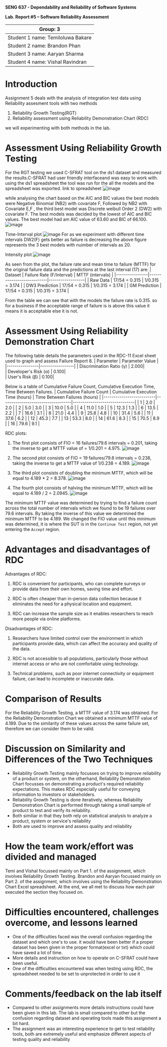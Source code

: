 ****SENG 637 - Dependability and Reliability of Software Systems****

**Lab. Report \#5 – Software Reliability Assessment**

| Group:  3    |
|-----------------|
| Student 1 name:    Temiloluwa Bakare            |   
| Student 2 name:    Brandon Phan          |   
| Student 3 name:    Aaryan Sharma           |   
| Student 4 name:    Vishal Ravindran            | 

# Introduction
Assignment 5 deals with the analysis of integration test data using Reliability assesment tools with two methods
1. Reliability Growth Testing(RGT)
2. Reliability assessment using Reliability Demonstration Chart (RDC)

we will experimenting with both methods in the lab.

# 

# Assessment Using Reliability Growth Testing 
For the RGT testing we used C-SFRAT tool on the ds1 dataset and measured the results.C-SFRAT had user friendly interfaceand was easy to work with. using the ds1 spreadsheet the tool was run for the all the models and the spreadsheet was exported. link to spreadsheet<insert link>
  ![image](https://user-images.githubusercontent.com/104803633/228938741-2bb4a199-6035-4508-b677-6f4f28a567c1.png)

  

 while analysing the chart based on the AIC and BIC values the best models were Negative Binomial (NB2) with covariate F, Followed by NB2 with Covariate E,F , the third best model was Discrete weibull Order 2 (DW2) with covariate F. The best models was decided by the lowest of AIC and BIC values.
The best model had am AIC value of 63.60 and BIC of 66.100.
 ![image](https://user-images.githubusercontent.com/104803633/228938027-58a58c69-66c8-49ed-89da-06af4c288d27.png)
  
 Time-Interval plot
  ![image](https://user-images.githubusercontent.com/104803633/228941895-1ad21e27-e98c-43cd-b136-bf1ae156aa89.png)
For as we experiment with different time intervals DW2(F) gets better as failure is decreasing the above figure represents the 3 best models with nuimber of intervals as 20.
  
  Intensity plot
  ![image](https://user-images.githubusercontent.com/104803633/228958170-beee9cf0-2e67-4776-8120-cd26f199b125.png)
  
  
  As seen from the plot, the failure rate and mean time to failure (MTTF) for the original failure data and the predictions at the last interval (17) are:
  | Dataset        | Failure Rate (F/Interval) | MTTF (intervals) |
|----------------|---------------------------|------------------|
| Raw Data       | 17/54 = 0.315             | 1/0.315 = 3.174  |
| DW3 Prediction | 17/54 = 0.315             | 1/0.315 = 3.174  |
| GM Prediction  | 17/54 = 0.315             | 1/0.315 = 3.174  |

 From the table we can see that with the models the failure rate is 0.315. so for a business if the acceptable range of failure is is above this value it means  it is acceptable else it is not.
  

  

# Assessment Using Reliability Demonstration Chart 
  The following table details the parameters used in the RDC-11 Excel sheet used to graph and assess Failure Report 8.
| Parameter      | Parameter Value |
|----------------|-----------------|
| Discrimination Ratio (γ) | 2.000|          
| Developer's Risk (α) | 0.100|            
| User's Risk (β) | 0.100|           

  Below is a table of Cumulative Failure Count, Cumulative Execution Time, Time Between Failures.
| Cumulative Failure Count | Cumulative Execution Time (hours) | Time Between Failures (hours) |
|--------------------------|-----------------------------------|-------------------------------|
| 1  | 2.0 | 2.0   |
| 2  | 5.0 | 3.0   |
| 3  | 10.0 | 5.0  |
| 4  | 11.0 | 1.0  | 
| 5  | 12.3 | 1.3  |
| 6  | 13.5 | 2.2  |
| 7  | 16.6 | 3.1  |
| 8  | 21.0 | 4.4  |
| 9  | 25.8 | 4.8  |
| 10  | 31.4 | 5.6 |
| 11  | 37.6 | 6.2 |
| 12  | 45.3 | 7.7 |
| 13  | 53.3 | 8.0 |
| 14  | 61.6 | 8.3 |
| 15  | 70.5 | 8.9 |
| 16  | 79.6 | 9.1 |
  
 RDC plots:
  
 1. The first plot consists of FIO = 16 failures/79.6 intervals = 0.201, taking the inverse to get a MTTF value of = 1/0.201 = 4.975.
  ![image](https://user-images.githubusercontent.com/104797814/230473183-fdd71270-38fd-48ae-91a4-3d4e929522d6.png)
  
  2. The second plot consists of FIO = 19 failures/79.6 intervals = 0.238, taking the inverse to get a MTTF value of 1/0.238 = 4.189.
  ![image](https://user-images.githubusercontent.com/104797814/230474252-3741a663-25e0-4a55-a62a-2579e692573c.png)

  3. The third plot consists of doubling the minimum MTTF, which will be equal to 4.189 * 2 = 8.378.
  ![image](https://user-images.githubusercontent.com/104797814/230474901-f0819cad-38b5-4f59-9e86-899bab210862.png)

  4. The fourth plot consists of halving the minimum MTTF, which will be equal to 4.189 / 2 = 2.0945.
  ![image](https://user-images.githubusercontent.com/104797814/230475275-0399726d-30d4-4d84-84e0-d88d2253a82a.png)
 
  The minimum MTTF value was determined by trying to find a failure count across the total number of intervals which we found to be 19 failures over 79.6 intervals. By taking the inverse of this value we determined the minimum MTTF to be 4.189. We changed the FIO value until this minimum was determined, it is where the SUT is in the `Continue Test` region, not yet entering the `Accept` region.
# 

# Advantages and disadvantages of RDC

Advantages of RDC:

1. RDC is convenient for participants, who can complete surveys or provide data from their own homes, saving time and effort.

2. RDC is often cheaper than in-person data collection because it eliminates the need for a physical location and equipment.

3. RDC can increase the sample size as it enables researchers to reach more people via online platforms.

Disadvantages of RDC:

1. Researchers have limited control over the environment in which participants provide data, which can affect the accuracy and quality of the data.

2. RDC is not accessible to all populations, particularly those without internet access or who are not comfortable using technology.

3. Technical problems, such as poor internet connectivity or equipment failure, can lead to incomplete or inaccurate data.
  

# Comparison of Results
  For the Reliability Growth Testing, a MTTF value of 3.174 was obtained. For the Reliability Demonstration Chart we obtained a minimum MTTF value of 4.189. Due to the similarity of these values across the same failure set, therefore we can consider them to be valid. 
  

# Discussion on Similarity and Differences of the Two Techniques
  - Reliability Growth Testing mainly focusses on trying to improve reliability of a product or system, on the otherhand, Reliability Demonstration Chart focusses on demonstrating a product's required reliability expectations. This makes RDC especially useful for conveying information to investors or stakeholders.
  - Reliability Growth Testing is done iteratively, whereas Reliability Demonstration Chart is performed through taking a small sample of product to test and verify its reliability.
  - Both similiar in that they both rely on statistical analysis to analyze a product, system or service's reliability
  - Both are used to improve and assess quality and reliability
  

# How the team work/effort was divided and managed
  Temi and Vishal focussed mainly on Part 1. of the assignment, which involves Reliability Growth Testing.
  Brandon and Aaryan focussed mainly on Part 2. of the assignment, which involves using the Reliability Demonstration Chart Excel spreadsheet. At the end, we all met to discuss how each pair executed the section they focused on.

# 

# Difficulties encountered, challenges overcome, and lessons learned
  - One of the difficulties faced was the overall confusion regarding the dataset and which one's to use. it would have been better if a proper dataset has been given in the proper format(excel or txt) which could have saved a lot of time.
  - More details and instruction on how to operate on C-SFRAT could have been useful.
  - One of the difficulties encountered was when testing using RDC, the spreadsheet needed to be set to unprotected in order to use it

# Comments/feedback on the lab itself
  - Compared to other assignments more details instructions could have been given in this lab. The lab is small compared to other but the confusion regarding dataset and operating tools made this assignment a bit hard.
  - The assignment was an interesting experience to get to test reliability tools, both are extremely useful and emphasize different aspects of testing quality and reliability
